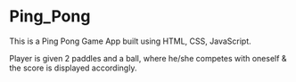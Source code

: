 # Ping_Pong
This is a Ping Pong Game App built using HTML, CSS, JavaScript.

Player is given 2 paddles and a ball, where he/she competes with oneself &amp; the score is displayed accordingly.
